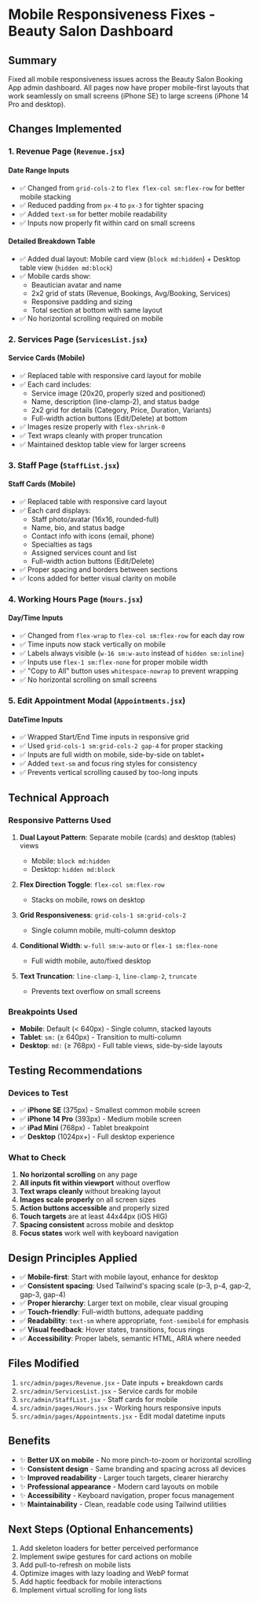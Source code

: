 # Mobile Responsiveness Fixes - Beauty Salon Dashboard

## Summary
Fixed all mobile responsiveness issues across the Beauty Salon Booking App admin dashboard. All pages now have proper mobile-first layouts that work seamlessly on small screens (iPhone SE) to large screens (iPhone 14 Pro and desktop).

## Changes Implemented

### 1. **Revenue Page** (`Revenue.jsx`)
#### Date Range Inputs
- ✅ Changed from `grid-cols-2` to `flex flex-col sm:flex-row` for better mobile stacking
- ✅ Reduced padding from `px-4` to `px-3` for tighter spacing
- ✅ Added `text-sm` for better mobile readability
- ✅ Inputs now properly fit within card on small screens

#### Detailed Breakdown Table
- ✅ Added dual layout: Mobile card view (`block md:hidden`) + Desktop table view (`hidden md:block`)
- ✅ Mobile cards show:
  - Beautician avatar and name
  - 2x2 grid of stats (Revenue, Bookings, Avg/Booking, Services)
  - Responsive padding and sizing
  - Total section at bottom with same layout
- ✅ No horizontal scrolling required on mobile

### 2. **Services Page** (`ServicesList.jsx`)
#### Service Cards (Mobile)
- ✅ Replaced table with responsive card layout for mobile
- ✅ Each card includes:
  - Service image (20x20, properly sized and positioned)
  - Name, description (line-clamp-2), and status badge
  - 2x2 grid for details (Category, Price, Duration, Variants)
  - Full-width action buttons (Edit/Delete) at bottom
- ✅ Images resize properly with `flex-shrink-0`
- ✅ Text wraps cleanly with proper truncation
- ✅ Maintained desktop table view for larger screens

### 3. **Staff Page** (`StaffList.jsx`)
#### Staff Cards (Mobile)
- ✅ Replaced table with responsive card layout
- ✅ Each card displays:
  - Staff photo/avatar (16x16, rounded-full)
  - Name, bio, and status badge
  - Contact info with icons (email, phone)
  - Specialties as tags
  - Assigned services count and list
  - Full-width action buttons (Edit/Delete)
- ✅ Proper spacing and borders between sections
- ✅ Icons added for better visual clarity on mobile

### 4. **Working Hours Page** (`Hours.jsx`)
#### Day/Time Inputs
- ✅ Changed from `flex-wrap` to `flex-col sm:flex-row` for each day row
- ✅ Time inputs now stack vertically on mobile
- ✅ Labels always visible (`w-16 sm:w-auto` instead of `hidden sm:inline`)
- ✅ Inputs use `flex-1 sm:flex-none` for proper mobile width
- ✅ "Copy to All" button uses `whitespace-nowrap` to prevent wrapping
- ✅ No horizontal scrolling on small screens

### 5. **Edit Appointment Modal** (`Appointments.jsx`)
#### DateTime Inputs
- ✅ Wrapped Start/End Time inputs in responsive grid
- ✅ Used `grid-cols-1 sm:grid-cols-2 gap-4` for proper stacking
- ✅ Inputs are full width on mobile, side-by-side on tablet+
- ✅ Added `text-sm` and focus ring styles for consistency
- ✅ Prevents vertical scrolling caused by too-long inputs

## Technical Approach

### Responsive Patterns Used
1. **Dual Layout Pattern**: Separate mobile (cards) and desktop (tables) views
   - Mobile: `block md:hidden`
   - Desktop: `hidden md:block`

2. **Flex Direction Toggle**: `flex-col sm:flex-row`
   - Stacks on mobile, rows on desktop

3. **Grid Responsiveness**: `grid-cols-1 sm:grid-cols-2`
   - Single column mobile, multi-column desktop

4. **Conditional Width**: `w-full sm:w-auto` or `flex-1 sm:flex-none`
   - Full width mobile, auto/fixed desktop

5. **Text Truncation**: `line-clamp-1`, `line-clamp-2`, `truncate`
   - Prevents text overflow on small screens

### Breakpoints Used
- **Mobile**: Default (< 640px) - Single column, stacked layouts
- **Tablet**: `sm:` (≥ 640px) - Transition to multi-column
- **Desktop**: `md:` (≥ 768px) - Full table views, side-by-side layouts

## Testing Recommendations

### Devices to Test
- ✅ **iPhone SE** (375px) - Smallest common mobile screen
- ✅ **iPhone 14 Pro** (393px) - Medium mobile screen
- ✅ **iPad Mini** (768px) - Tablet breakpoint
- ✅ **Desktop** (1024px+) - Full desktop experience

### What to Check
1. **No horizontal scrolling** on any page
2. **All inputs fit within viewport** without overflow
3. **Text wraps cleanly** without breaking layout
4. **Images scale properly** on all screen sizes
5. **Action buttons accessible** and properly sized
6. **Touch targets** are at least 44x44px (iOS HIG)
7. **Spacing consistent** across mobile and desktop
8. **Focus states** work well with keyboard navigation

## Design Principles Applied
- ✅ **Mobile-first**: Start with mobile layout, enhance for desktop
- ✅ **Consistent spacing**: Used Tailwind's spacing scale (p-3, p-4, gap-2, gap-3, gap-4)
- ✅ **Proper hierarchy**: Larger text on mobile, clear visual grouping
- ✅ **Touch-friendly**: Full-width buttons, adequate padding
- ✅ **Readability**: `text-sm` where appropriate, `font-semibold` for emphasis
- ✅ **Visual feedback**: Hover states, transitions, focus rings
- ✅ **Accessibility**: Proper labels, semantic HTML, ARIA where needed

## Files Modified
1. `src/admin/pages/Revenue.jsx` - Date inputs + breakdown cards
2. `src/admin/ServicesList.jsx` - Service cards for mobile
3. `src/admin/StaffList.jsx` - Staff cards for mobile
4. `src/admin/pages/Hours.jsx` - Working hours responsive inputs
5. `src/admin/pages/Appointments.jsx` - Edit modal datetime inputs

## Benefits
- ✨ **Better UX on mobile** - No more pinch-to-zoom or horizontal scrolling
- ✨ **Consistent design** - Same branding and spacing across all devices
- ✨ **Improved readability** - Larger touch targets, clearer hierarchy
- ✨ **Professional appearance** - Modern card layouts on mobile
- ✨ **Accessibility** - Keyboard navigation, proper focus management
- ✨ **Maintainability** - Clean, readable code using Tailwind utilities

## Next Steps (Optional Enhancements)
1. Add skeleton loaders for better perceived performance
2. Implement swipe gestures for card actions on mobile
3. Add pull-to-refresh on mobile lists
4. Optimize images with lazy loading and WebP format
5. Add haptic feedback for mobile interactions
6. Implement virtual scrolling for long lists
